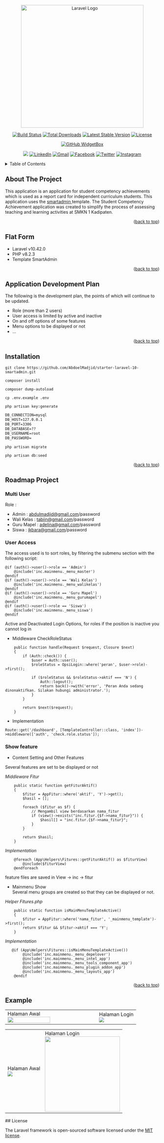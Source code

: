 <p align="center"><a href="https://laravel.com" target="_blank"><img src="https://raw.githubusercontent.com/laravel/art/master/logo-lockup/5%20SVG/2%20CMYK/1%20Full%20Color/laravel-logolockup-cmyk-red.svg" width="400" alt="Laravel Logo"></a></p>

<p align="center">
<a href="https://github.com/laravel/framework/actions"><img src="https://github.com/laravel/framework/workflows/tests/badge.svg" alt="Build Status"></a>
<a href="https://packagist.org/packages/laravel/framework"><img src="https://img.shields.io/packagist/dt/laravel/framework" alt="Total Downloads"></a>
<a href="https://packagist.org/packages/laravel/framework"><img src="https://img.shields.io/packagist/v/laravel/framework" alt="Latest Stable Version"></a>
<a href="https://packagist.org/packages/laravel/framework"><img src="https://img.shields.io/packagist/l/laravel/framework" alt="License"></a>
</p>

<div align="center">
  
[![GitHub WidgetBox](https://github-widgetbox.vercel.app/api/profile?username=abdoelmadjid&data=followers,repositories,stars,commits&theme=viridescent)](https://github.com/abdoelmadjid)
<!-- <h3 align ="center"> <strong> Let`s Code.Build & FUN </strong> </h3>  -->

![](https://komarev.com/ghpvc/?username=abdoelmadjid&color=brightgreen&style=for-the-badge)
[![LinkedIn](https://img.shields.io/badge/linkedin-%230077B5.svg?style=for-the-badge&logo=linkedin&logoColor=white)](https://www.linkedin.com/in/abdoelmadjid/)
[![Gmail](https://img.shields.io/badge/%20-Send%20Mail-black?color=14171A&labelColor=ef5350&logo=gmail&logoColor=ffffff&style=for-the-badge)](mailto:abdulmadjid.mpd@gmail.com)
[![Facebook](https://img.shields.io/badge/Facebook-%231877F2.svg?style=for-the-badge&logo=Facebook&logoColor=white)](https://facebook.com/abdulmadjid.mpd)
[![Twitter](https://img.shields.io/badge/Twitter-%231DA1F2.svg?style=for-the-badge&logo=Twitter&logoColor=white)](https://x.com/AbdoelMadjid)
[![Instagram](https://img.shields.io/badge/Instagram-%405DE6.svg?style=for-the-badge&logo=Instagram&logoColor=white)](https://x.com/AbdoelMadjid)

</div>
<a id="readme-top"></a>
<!-- TABLE OF CONTENTS -->
<details>
  <summary>Table of Contents</summary>
  <ol>
    <li><a href="#about-the-project">About The Project</a></li>
    <li><a href="#flat-form">Flat Form</a></li>
    <li><a href="#application-development-plan">Application Development Plan</a></li>
    <li><a href="#installation">Installation</a></li>
    <li><a href="#roadmap-project">Roadmap Project</a></li>
    <li><a href="#example">Example</a></li>
    <li><a href="#license">License</a></li>
  </ol>
</details>


<!-- ABOUT THE PROJECT -->
## About The Project

This application is an application for student competency achievements which is used as a report card for independent curriculum students. 
This application uses the <a href="https://wrapbootstrap.com/user/MyOrange" target="_blank"> smartadmin </a> template.
The Student Competency Achievement application was created to simplify the process of assessing teaching and learning activities at SMKN 1 Kadipaten.

<p align="right">(<a href="#readme-top">back to top</a>)</p>

<!-- FLAT FORM -->
## Flat Form
- Laravel v10.42.0
- PHP v8.2.3
- Template SmartAdmin 

<p align="right">(<a href="#readme-top">back to top</a>)</p>

## Application Development Plan
The following is the development plan, the points of which will continue to be updated.
- Role (more than 2 users)
- User access is limited by active and inactive
- On and off options of some features
- Menu options to be displayed or not
- ...

<p align="right">(<a href="#readme-top">back to top</a>)</p>

<!-- INSTALLATION -->
## Installation

```console
git clone https://github.com/AbdoelMadjid/starter-laravel-10-smartadmin.git
```

```console
composer install
```

```console
composer dump-autoload
```

```console
cp .env.example .env
```

```console
php artisan key:generate
```

```html
DB_CONNECTION=mysql
DB_HOST=127.0.0.1
DB_PORT=3306
DB_DATABASE=??
DB_USERNAME=root
DB_PASSWORD=
```

```console
php artisan migrate
```

```console
php artisan db:seed
```

<p align="right">(<a href="#readme-top">back to top</a>)</p>

## Roadmap Project
### Multi User
Role : <br>
- Admin : abdulmadjid@gmail.com/password <br>
- Wali Kelas : tabiin@gmail.com/password <br>
- Guru Mapel : adelina@gmail.com/password <br>
- Siswa : ikbara@gmail.com/password <br>

### User Access
The access used is to sort roles, by filtering the submenu section with the following script:
    
```console
@if (auth()->user()->role == 'Admin')
    @include('inc.mainmenu._menu_master')
@endif
@if (auth()->user()->role == 'Wali Kelas')
    @include('inc.mainmenu._menu_walikelas')
@endif
@if (auth()->user()->role == 'Guru Mapel')
    @include('inc.mainmenu._menu_gurumapel')
@endif
@if (auth()->user()->role == 'Siswa')
    @include('inc.mainmenu._menu_siswa')
@endif
```
    
Active and Deactivated Login Options, for roles if the position is inactive you cannot log in
    
-   Middleware CheckRoleStatus

```console
    public function handle(Request $request, Closure $next)
    {
        if (Auth::check()) {
            $user = Auth::user();
            $roleStatus = OpsiLogin::where('peran', $user->role)->first();

            if ($roleStatus && $roleStatus->aktif === 'N') {
                Auth::logout();
                return back()->with('error', 'Peran Anda sedang dinonaktifkan. Silakan hubungi administrator.');
            }
        }

        return $next($request);
    }
```

-   Implementation

```console
Route::get('/dashboard', [TemplateController::class, 'index'])->middleware(['auth', 'check.role.status']);
```

### Show feature
-   Content Setting and Other Features

Several features are set to be displayed or not

<i>Middleware Fitur</i>
```console
    public static function getFiturAktif()
    {
        $fitur = AppFitur::where('aktif', 'Y')->get();
        $hasil = [];

        foreach ($fitur as $f) {
            // Mengambil view berdasarkan nama_fitur
            if (view()->exists("inc.fitur.{$f->nama_fitur}")) {
                $hasil[] = "inc.fitur.{$f->nama_fitur}";
            }
        }

        return $hasil;
    }
```

<i>Implementation</i>
```console
    @foreach (App\Helpers\Fitures::getFiturAktif() as $fiturView)
        @include($fiturView)
    @endforeach
```
feature files are saved in View -> inc -> fitur

-   Mainmenu Show   
Several menu groups are created so that they can be displayed or not.

<i>Helper Fitures.php</i>
```console
    public static function isMainMenuTemplateActive()
    {
        $fitur = AppFitur::where('nama_fitur', '_mainmenu_template')->first();
        return $fitur && $fitur->aktif === 'Y';
    }
```
<i>Implementation</i>
```console
   @if (App\Helpers\Fitures::isMainMenuTemplateActive())
        @include('inc.mainmenu._menu_depelover')
        @include('inc.mainmenu._menu_intel_app')
        @include('inc.mainmenu._menu_tools_component_app')
        @include('inc.mainmenu._menu_plugin_addon_app')
        @include('inc.mainmenu._menu_layouts_app')
    @endif
```

<p align="right">(<a href="#readme-top">back to top</a>)</p>

## Example
<table>
    <tr>
        <td width='70%'>
            Halaman Awal <br>
            <img src="https://github.com/user-attachments/assets/496c4633-fff1-486b-bba3-e8bbe789ebdf" width="70%" />
        </td>
        <td>
            Halaman Login <br>
            <img src="https://github.com/user-attachments/assets/08c1fb4f-26e3-4b06-aefc-08664d10fc52" />
        </td>
    </tr>
</table>
<table>
    <tr>
        <td>
            Halaman Awal <br>
            <img src="https://github.com/user-attachments/assets/496c4633-fff1-486b-bba3-e8bbe789ebdf" />
        </td>
        <td>
            Halaman Login <br>
            <img src="https://github.com/user-attachments/assets/08c1fb4f-26e3-4b06-aefc-08664d10fc52" width='245'/>
        </td>
    </tr>
</table>
## License

The Laravel framework is open-sourced software licensed under the [MIT license](https://opensource.org/licenses/MIT).
